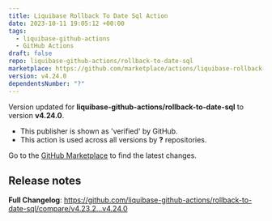 ```yaml
---
title: Liquibase Rollback To Date Sql Action
date: 2023-10-11 19:05:12 +00:00
tags:
  - liquibase-github-actions
  - GitHub Actions
draft: false
repo: liquibase-github-actions/rollback-to-date-sql
marketplace: https://github.com/marketplace/actions/liquibase-rollback-to-date-sql-action
version: v4.24.0
dependentsNumber: "?"
---
```



Version updated for **liquibase-github-actions/rollback-to-date-sql** to version **v4.24.0**.
- This publisher is shown as 'verified' by GitHub.
- This action is used across all versions by **?** repositories.

Go to the [GitHub Marketplace](https://github.com/marketplace/actions/liquibase-rollback-to-date-sql-action) to find the latest changes.

## Release notes

**Full Changelog**: https://github.com/liquibase-github-actions/rollback-to-date-sql/compare/v4.23.2...v4.24.0
